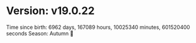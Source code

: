 # Version: v19.0.22
Time since birth: 6962 days, 167089 hours, 10025340 minutes, 601520400 seconds
Season: Autumn 🍁
